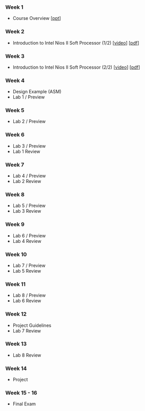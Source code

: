 ### Week 1
* Course Overview [[ppt](https://kau365-my.sharepoint.com/:p:/g/personal/taehwan_kim_kau_ac_kr/EVOOPyAj9stHu-o-hNicifABWVZirOz14EyFx9zqSHd-9Q?e=Uu62ZD)]

### Week 2
* Introduction to Intel Nios II Soft Processor (1/2) 
  [[video](https://kau365-my.sharepoint.com/:p:/g/personal/taehwan_kim_kau_ac_kr/ETKArxv2XihLqiGEvOAMFooBZUlUxidB0AC0lKHE8eoYWA?e=q7Lblx)]
  [[pdf](https://kau365-my.sharepoint.com/:b:/g/personal/taehwan_kim_kau_ac_kr/EYWIef4kMRdGlGf8J5PONUcBdJOwRjwTOR9HoM57FqhKNw?e=CIWgn2)]

### Week 3
* Introduction to Intel Nios II Soft Processor (2/2) 
  [[video](https://kau365-my.sharepoint.com/:p:/g/personal/taehwan_kim_kau_ac_kr/EQqhRb2AUJtKgYbwWk67PT8BwuC1wYdTz_KMPojPhRTSxw?e=Ejwjda)]
  [[pdf](https://kau365-my.sharepoint.com/:b:/g/personal/taehwan_kim_kau_ac_kr/EYN3iG6VcXJOmbaFUNj-GZMBeTNCpbjuQHk2mUJvDpozhA?e=dVghW2)]

### Week 4
* Design Example (ASM)
* Lab 1 / Preview

### Week 5
* Lab 2 / Preview

### Week 6
* Lab 3 / Preview
* Lab 1 Review

### Week 7
* Lab 4 / Preview
* Lab 2 Review

### Week 8
* Lab 5 / Preview
* Lab 3 Review

### Week 9
* Lab 6 / Preview
* Lab 4 Review

### Week 10
* Lab 7 / Preview
* Lab 5 Review

### Week 11
* Lab 8 / Preview
* Lab 6 Review

### Week 12
* Project Guidelines
* Lab 7 Review

### Week 13
* Lab 8 Review

### Week 14
* Project

### Week 15 - 16
* Final Exam
